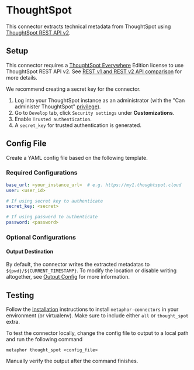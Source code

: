 # ThoughtSpot

This connector extracts technical metadata from ThoughtSpot using [ThoughtSpot REST API v2](https://try-everywhere.thoughtspot.cloud/v2/#/everywhere/api/rest/playgroundV2).

## Setup

This connector requires a [ThoughtSpot Everywhere](https://www.thoughtspot.com/everywhere) Edition license to use ThoughtSpot REST API v2. See [REST v1 and REST v2 API comparison](https://try-everywhere.thoughtspot.cloud/v2/#/everywhere/documentation/en/?pageid=v1v2-comparison) for more details.

We recommend creating a secret key for the connector.

1. Log into your ThoughtSpot instance as an administrator (with the "Can administer ThoughtSpot" [privilege](https://docs.thoughtspot.com/software/latest/groups-privileges)).
2. Go to `Develop` tab, click `Security settings` under **Customizations**.
3. Enable `Trusted authentication`.
4. A `secret_key` for trusted authentication is generated.

## Config File

Create a YAML config file based on the following template.

### Required Configurations

```yaml
base_url: <your_instance_url>  # e.g. https://my1.thoughtspot.cloud
user: <user_id>

# If using secret key to authenticate
secret_key: <secret>

# If using password to authenticate
password: <password>
```

### Optional Configurations

#### Output Destination

By default, the connector writes the extracted metadatas to `${pwd}/${CURRENT_TIMESTAMP}`. To modify the location or disable writing altogether, see [Output Config](../common/docs/output.md) for more information.

## Testing

Follow the [Installation](../../README.md) instructions to install `metaphor-connectors` in your environment (or virtualenv). Make sure to include either `all` or `thought_spot` extra.

To test the connector locally, change the config file to output to a local path and run the following command

```shell
metaphor thought_spot <config_file>
```

Manually verify the output after the command finishes.

